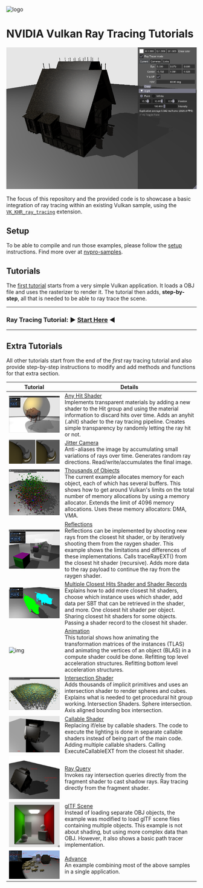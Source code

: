 ﻿![logo](http://nvidianews.nvidia.com/_ir/219/20157/NV_Designworks_logo_horizontal_greenblack.png)

# NVIDIA Vulkan Ray Tracing Tutorials

![resultRaytraceShadowMedieval](docs/Images/resultRaytraceShadowMedieval.png)


The focus of this repository and the provided code is to showcase a basic integration of
ray tracing within an existing Vulkan sample, using the
[`VK_KHR_ray_tracing`](https://www.khronos.org/registry/vulkan/specs/1.2-extensions/html/vkspec.html#VK_KHR_ray_tracing) extension.

## Setup

To be able to compile and run those examples, please follow the [setup](docs/setup.md) instructions. Find more over at [nvpro-samples](https://github.com/nvpro-samples/build_all).

## Tutorials 

The [first tutorial](https://nvpro-samples.github.io/vk_raytracing_tutorial_KHR/) starts from a very simple Vulkan application. It loads a OBJ file and uses the rasterizer to render it. The tutorial then adds, **step-by-step**, all that is needed to be able to ray trace the scene.

-------
### Ray Tracing Tutorial: :arrow_forward: **[Start Here](https://nvpro-samples.github.io/vk_raytracing_tutorial_KHR/)** :arrow_backward:

-------


## Extra Tutorials

All other tutorials start from the end of the _first_ ray tracing tutorial and also provide step-by-step instructions to modify and add methods and functions for that extra section.



Tutorial | Details
---------|--------
![small](ray_tracing_anyhit/images/anyhit.png) | [Any Hit Shader](ray_tracing_anyhit)<br>Implements transparent materials by adding a new shader to the Hit group and using the material information to discard hits over time. Adds an anyhit (.ahit) shader to the ray tracing pipeline. Creates simple transparency by randomly letting the ray hit or not.
![small](ray_tracing_jitter_cam/images/antialiasing.png) | [Jitter Camera](ray_tracing_jitter_cam)<br>  Anti-aliases the image by accumulating small variations of rays over time. Generates random ray directions. Read/write/accumulates the final image.
![img](ray_tracing_instances/images/instances.png) | [Thousands of Objects](ray_tracing_instances) <br> The current example allocates memory for each object, each of which has several buffers. This shows how to get around Vulkan's limits on the total number of memory allocations by using a memory allocator. Extends the limit of 4096 memory allocations. Uses these memory allocators: DMA, VMA.
![img](ray_tracing_reflections/images/reflections.png) | [Reflections](ray_tracing_reflections) <br> Reflections can be implemented by shooting new rays from the closest hit shader, or by iteratively shooting them from the raygen shader. This example shows the limitations and differences of these implementations. Calls traceRayEXT() from the closest hit shader (recursive). Adds more data to the ray payload to continue the ray from the raygen shader.
![img](ray_tracing_manyhits/images/manyhits.png) | [Multiple Closest Hits Shader and Shader Records](ray_tracing_manyhits) <br> Explains how to add more closest hit shaders, choose which instance uses which shader, add data per SBT that can be retrieved in the shader, and more. One closest hit shader per object. Sharing closest hit shaders for some objects. Passing a shader record to the closest hit shader.
![img](ray_tracing_animation/images/animation2.gif) | [Animation](ray_tracing_animation) <br> This tutorial shows how animating the transformation matrices of the instances (TLAS) and animating the vertices of an object (BLAS) in a compute shader could be done. Refitting top level acceleration structures. Refitting bottom level acceleration structures.
![img](ray_tracing_intersection/images/intersection.png) | [Intersection Shader](ray_tracing_intersection) <br> Adds thousands of implicit primitives and uses an intersection shader to render spheres and cubes. Explains what is needed to get procedural hit group working. Intersection Shaders. Sphere intersection. Axis aligned bounding box intersection.
![img](ray_tracing_callable/images/callable.png) | [Callable Shader](ray_tracing_callable) <br> Replacing if/else by callable shaders. The code to execute the lighting is done in separate callable shaders instead of being part of the main code. Adding multiple callable shaders. Calling ExecuteCallableEXT from the closest hit shader.
![img](ray_tracing_rayquery/images/rayquery.png) | [Ray Query](ray_tracing_rayquery) <br> Invokes ray intersection queries directly from the fragment shader to cast shadow rays. Ray tracing directly from the fragment shader.
![img](ray_tracing_gltf/images/vk_ray_tracing_gltf_KHR_2.png) | [glTF Scene](ray_tracing_gltf) <br> Instead of loading separate OBJ objects, the example was modified to load glTF scene files containing multiple objects. This example is not about shading, but using more complex data than OBJ. However, it also shows a basic path tracer implementation.
![img](ray_tracing__advance/images/ray_tracing__advance.png) | [Advance](ray_tracing__advance) <br> An example combining most of the above samples in a single application.

